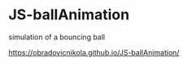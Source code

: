 # JS-ballAnimation
simulation of a bouncing ball

https://obradovicnikola.github.io/JS-ballAnimation/
